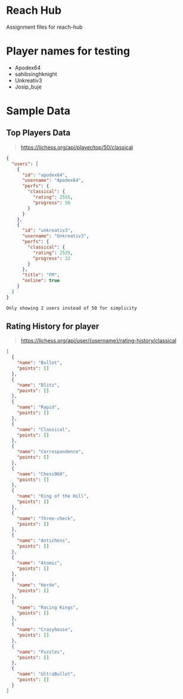 # Reach Hub
Assignment files for reach-hub

# Player names for testing

- Apodex64
- sahibsinghknight
- Unkreativ3
- Josip_buje

# Sample Data

## Top Players Data

> https://lichess.org/api/player/top/50/classical

```json
{
  "users": [
    {
      "id": "apodex64",
      "username": "Apodex64",
      "perfs": {
        "classical": {
          "rating": 2555,
          "progress": 56
        }
      }
    },
    {
      "id": "unkreativ3",
      "username": "Unkreativ3",
      "perfs": {
        "classical": {
          "rating": 2535,
          "progress": 32
        }
      },
      "title": "FM",
      "online": true
    }
  ]
}
```

`Only showing 2 users instead of 50 for simplicity`



## Rating History for player
> https://lichess.org/api/user/{username}/rating-history/classical
```json
[
  {
    "name": "Bullet",
    "points": []
  },
  {
    "name": "Blitz",
    "points": []
  },
  {
    "name": "Rapid",
    "points": []
  },
  {
    "name": "Classical",
    "points": []
  },
  {
    "name": "Correspondence",
    "points": []
  },
  {
    "name": "Chess960",
    "points": []
  },
  {
    "name": "King of the Hill",
    "points": []
  },
  {
    "name": "Three-check",
    "points": []
  },
  {
    "name": "Antichess",
    "points": []
  },
  {
    "name": "Atomic",
    "points": []
  },
  {
    "name": "Horde",
    "points": []
  },
  {
    "name": "Racing Kings",
    "points": []
  },
  {
    "name": "Crazyhouse",
    "points": []
  },
  {
    "name": "Puzzles",
    "points": []
  },
  {
    "name": "UltraBullet",
    "points": []
  }
]
```
